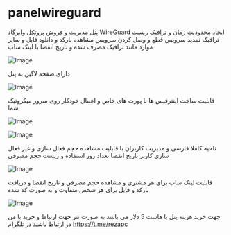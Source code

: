 # panelwireguard
پنل مدیریت و فروش پروتکل وایرگاد WireGuard
ایجاد محدودیت زمان و ترافیک ریست ترافیک تمدید سرویس قطع و وصل کردن سرویس مشاهده بارکد و دانلود فایل و سایر موارد مانند ترافیک مصرف شده و تاریخ انقضا با لینک ساب

![Image](https://github.com/users/btpanewireguad/projects/1/assets/164427843/38113486-aa36-4fbb-96be-51a8fb360346)

دارای صفحه لاگین به پنل 


![Image](https://github.com/users/btpanewireguad/projects/1/assets/164427843/a05c91f7-12cf-4d31-93f2-ea778cf83235)

قابلیت ساخت اینترفیس ها با پورت های خاص و اعمال خودکار روی سرور میکروتیک شما


![Image](https://github.com/users/btpanewireguad/projects/1/assets/164427843/e94e48d8-b025-4d6a-a29d-befd0d7161a2)



![Image](https://github.com/users/btpanewireguad/projects/1/assets/164427843/10be3d76-0d81-42a1-bb92-b0beeef7e218)

ناحیه کاملا فارسی و مدیریت کاربران با قابلیت مشاهده حجم 
فعال سازی و غیر فعال سازی کاربر
تاریخ انقضا
تعداد روز استفاده 
و ریست حجم مصرفی


![Image](https://github.com/users/btpanewireguad/projects/1/assets/164427843/3fcb00e6-fafb-4a17-bfd0-bedb391ceb3f)

قابلیت لینک ساب برای هر مشتری و مشاهده حجم مصرفی و تاریخ انقضا و دریافت بارکد و فایل برای هر شخص متفاوت و به صورت کد شده

![Image](https://github.com/users/btpanewireguad/projects/1/assets/164427843/1942e21f-5a1a-4bc7-bd05-d69ae171ae0d)


جهت خرید هزینه پنل با هاست 5 دلار می باشد به صورت تتر جهت ارتباط و خرید 
با من در ارتباط باشید در تلگرام
https://t.me/rezapc
